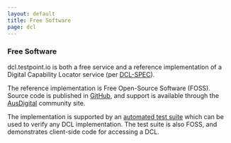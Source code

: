 ```yaml
---
layout: default
title: Free Software
page: dcl
---
```


### Free Software

dcl.testpoint.io is both a free service and a reference implementation of a Digital Capability Locator service (per [DCL-SPEC](http://ausdigital-dcl.readthedocs.io/)).

The reference implementation is Free Open-Source Software (FOSS). Source code is published in [GitHub](https://github.com/test-point/dcl.testpoint.io/), and support is available through the [AusDigital](http://ausdigital.org/) community site.

The implementation is supported by an [automated test suite](https://github.com/test-point/testpoint-dcl) which can be used to verify any DCL implementation. The test suite is also FOSS, and demonstrates client-side code for accessing a DCL.

